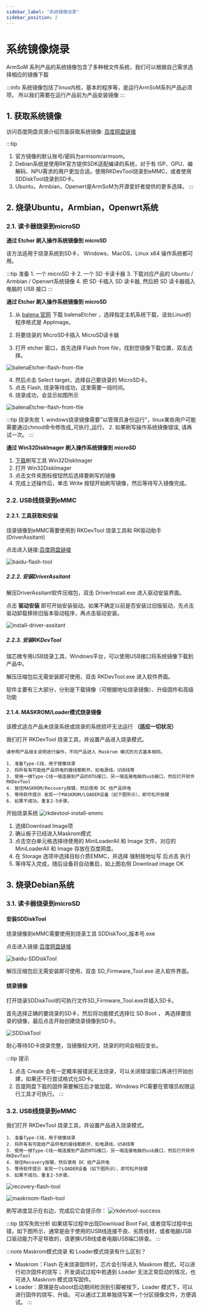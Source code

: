 ```yaml
---
sidebar_label: "系统镜像烧录"
sidebar_position: 2
---
```


# 系统镜像烧录

ArmSoM 系列产品的系统镜像包含了多种根文件系统，我们可以根据自己需求选择相应的镜像下载

:::info
系统镜像包括了linux内核，基本的程序等，是运行ArmSoM系列产品必须项， 所以我们需要在运行产品前为产品安装镜像
:::

## 1. 获取系统镜像

访问百度网盘资源介绍页面获取系统镜像: [百度网盘链接](https://pan.baidu.com/s/1f_YDt4S8Zu5URH1zv_UjIw?pwd=arms)

:::tip
1. 官方镜像的默认账号/密码为armsom/armsom。
2. Debian系统是使用RK官方提供SDK适配编译的系统，对于有 ISP、GPU、编解码、NPU需求的用户更加合适。使用RKDevTool烧录到eMMC，或者使用SDDiskTool烧录到SD卡。
3. Ubuntu，Armbian，Openwrt是ArmSoM为开源爱好者提供的更多选择。
:::

## 2. 烧录Ubuntu，Armbian，Openwrt系统

### 2.1. 读卡器烧录到microSD

**通过 Etcher 刷入操作系统镜像到 microSD**

该方法适用于烧录系统到SD卡， Windows、MacOS、Linux x64 操作系统都可用。

:::tip 准备
    1. 一个 microSD 卡
    2. 一个 SD 卡读卡器
    3. 下载对应产品的 Ubuntu / Armbian / Openwrt系统镜像
    4. 把 SD 卡插入 SD 读卡器, 然后把 SD 读卡器插入电脑的 USB 接口
:::

**通过 Etcher 刷入操作系统镜像到 microSD**

1. 从 [balena 官网](https://etcher.balena.io/) 下载 balenaEtcher ，选择指定主机系统下载，该处Linux的程序格式是 AppImage。

2. 将要烧录的 MicroSD卡插入 MicroSD读卡器

3. 打开 etcher 窗口，首先选择 Flash from file，找到您镜像下载位置，双击选择。

![balenaEtcher-flash-from-file](/img/tools/balenaEtcher-flash-from-file.png)

4. 然后点击 Select target，选择自己要烧录的 MicroSD卡。
5. 点击 Flash, 烧录等待成功，这里需要一段时间。
6. 烧录成功，会显示如图所示

![balenaEtcher-flash-from-file](/img/tools/balenaEtcher-flash-success.png)

:::tip 烧录失败
    1. windows烧录镜像需要"以管理员身份运行"，linux某些用户可能需要通过chmod命令修改成_可执行_运行。
    2. 如果刷写操作系统镜像错误, 请再试一次。
:::

**通过 Win32DiskImager 刷入操作系统镜像到 microSD**

1. [下载](https://win32diskimager.org/)刷写工具 Win32DiskImager
2. 打开 Win32DiskImager
3. 点击文件夹图标按钮然后选择要刷写的镜像
4. 完成上述操作后，单击 Write 按钮开始刷写镜像，然后等待写入镜像完成。

### 2.2. USB线烧录到eMMC

#### 2.2.1. 工具获取和安装

烧录镜像到eMMC需要使用到 RKDevTool 烧录工具和 RK驱动助手(DriverAssitant)

点击进入链接:[百度网盘链接](https://pan.baidu.com/s/1f_YDt4S8Zu5URH1zv_UjIw?pwd=arms)

![baidu-flash-tool](/img/general-tutorial/baidu-flash-tool.jpeg)

##### 2.2.2. 安装DriverAssitant

解压DriverAssitant软件压缩包，双击 DriverInstall.exe 进入驱动安装界面。

点击 **驱动安装** 即可开始安装驱动。如果不确定以前是否安装过旧版驱动，先点击驱动卸载移除旧版本驱动程序，再点击驱动安装。

![install-driver-assitant](/img/general-tutorial/install-driver-assitant.png)

##### 2.2.3. 安装RKDevTool

瑞芯微专用USB烧录工具，Windows平台，可以使用USB接口将系统镜像下载到产品中。

解压压缩包后无需安装即可使用，双击 RKDevTool.exe 进入软件界面。

软件主要有三大部分，分别是下载镜像（可根据地址烧录镜像）、升级固件和高级功能

#### 2.1.4. MASKROM/Loader模式烧录镜像

该模式适合产品未烧录系统或烧录的系统损坏无法运行 **（适应一切状况）**

我们打开 RKDevTool 烧录工具，并设置产品进入烧录模式。

```
请参照产品相关说明进行操作，不同产品进入 Maskrom 模式的方式基本相同。

1. 准备Type-C线，用于镜像烧录
2. 将所有有可能给产品供电的接线都断开，如电源线，USB线等
3. 使用一根Type-C线一端连接到产品的OTG接口，另一端连接电脑的usb接口，然后打开软件RKDevTool
4. 按住MASKROM/Recovery按键，然后使用 DC 给产品供电
5. 等待软件提示 发现一个MASKROM/LOADER设备（如下图所示），即可松开按键
6. 如果不成功，重复2-5步骤。
```

开始烧录系统
![rkdevtool-install-emmc](/img/general-tutorial/rkdevtool-install-emmc.png)

1. 选择Download Image项
2. 确认板子已经进入Maskrom模式
3. 点击空白单元格选择待使用的 MiniLoaderAll 和 Image 文件，对应的 MiniLoaderAll 和 Image 存放在百度网盘。
4. 在 Storage 选项中选择目标介质EMMC，并选择 强制按地址写 后点击 执行
5. 等待写入完成，随后设备将自动重启，如上图右侧 Download image OK

## 3. 烧录Debian系统

### 3.1. 读卡器烧录到microSD
#### 安装SDDiskTool

烧录镜像到eMMC需要使用到烧录工具 SDDiskTool_版本号.exe

点击进入链接:[百度网盘链接](https://pan.baidu.com/s/1f_YDt4S8Zu5URH1zv_UjIw?pwd=arms)

![baidu-SDDiskTool](/img/general-tutorial/baidu-sd-disk-tool.png)

解压压缩包后无需安装即可使用，双击 SD_Firmware_Tool.exe 进入软件界面。


#### 烧录镜像

打开烧录SDDiskTool的可执行文件SD_Firmware_Tool.exe并插入SD卡。

首先选择正确的要烧录的SD卡，然后将功能模式选择位 SD Boot ， 再选择要烧录的镜像，最后点击开始创建烧录镜像到SD卡。

![SDDiskTool](/img/general-tutorial/sd-disk-tool.png)

耐心等待SD卡烧录完整，当镜像较大时，烧录的时间会相应变长。

:::tip 提示
1. 点击 Create 会有一定概率报错说无法烧录，可以关闭错误窗口再进行开始创建，如果还不行尝试格式化SD卡。
2. 百度网盘下载的固件需要解压后才能加载，Windows PC需要在管理员权限运行工具才可执行。
:::


### 3.2. USB线烧录到eMMC



我们打开 RKDevTool 烧录工具，并设置产品进入烧录模式。

```
1. 准备Type-C线，用于镜像烧录
2. 将所有有可能给产品供电的接线都断开，如电源线，USB线等
3. 使用一根Type-C线一端连接到产品的OTG接口，另一端连接电脑的usb接口，然后打开软件RKDevTool
4. 按住Recovery按键，然后使用 DC 给产品供电
5. 等待软件提示 发现一个LOADER设备（如下图所示），即可松开按键
6. 如果不成功，重复2-5步骤。
```

![recovery-flash-tool](/img/general-tutorial/recovery-flash-update.png)

![maskroom-flash-tool](/img/general-tutorial/maskroot-flash-update.png)

刷写进度显示在右边，完成后它会提示你：
![rkdevtool-success](/img/tools/rkdevtool-success.png)

:::tip 烧写失败分析
如果烧写过程中出现Download Boot Fail, 或者烧写过程中出错，如下图所示，通常是由于使用的USB线连接不良、劣质线材，或者电脑USB口驱动能力不足导致的，请更换USB线或者电脑USB端口排查。
:::

:::note Maskrom模式烧录 和 Loader模式烧录有什么区别？
* Maskrom：Flash 在未烧录固件时，芯⽚会引导进⼊ Maskrom 模式，可以进⾏初次固件的烧写；
开发调试过程中若遇到 Loader ⽆法正常启动的情况，也可进⼊ Maskrom 模式烧写固件。
* Loader：原理是在uboot启动期间检测到引脚被按下，Loader 模式下，可以进⾏固件的烧写、升级。
可以通过⼯具单独烧写某⼀个分区镜像⽂件，⽅便调试。
:::
